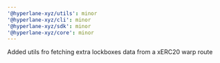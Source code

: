 ```yaml
---
'@hyperlane-xyz/utils': minor
'@hyperlane-xyz/cli': minor
'@hyperlane-xyz/sdk': minor
'@hyperlane-xyz/core': minor
---
```


Added utils fro fetching extra lockboxes data from a xERC20 warp route
